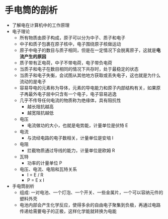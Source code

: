 # 手电筒的剖析

- 了解电在计算机中的工作原理
- 电子理论
  - 所有物质由原子构成，原子可以分为中子、质子和电子
  - 中子和质子包裹在原子核中，电子围绕原子核做运动
  - 原子中电子的数目与质子相同，但是在一定情况下会脱离原子，这就是**电流产生的原因**
  - 质子带有正电荷，中子不带电荷，电子带负电荷
  - 当质子和电子在数目相同的情况下共存时，处于最稳定的状态
  - 当质子和电子失衡，会试图从其他地方获取或丢失电子，这也就是为什么流动的是电子
  - 容易导电的元素称为导体，元素的导电能力和原子内部结构有关，如果原子再最外电子层中只含有一个电子，电子容易逃逸
  - 几乎不传导任何电流的物质称为绝缘体，具有阻抗性
    - 越长阻抗越高
    - 越宽阻抗越低
  - 电压
    - 电流做功的大小，也就是电势能，计量单位是伏特 E
  - 电流
    - 与流经电路的电子数相关，计量单位是安培 I
  - 电阻
    - 拦截物质通过导线的能力，计量单位是欧姆 R
  - 瓦特
    - 功率的计量单位 P
  - 电压、电流、电阻和瓦特关系
    - I = E / R
    - P = E x I
- 手电筒剖析
  - 组成: 一对电池、一个灯泡、一个开关、一些金属片，一个可以容纳元件的塑料外壳
  - 电池内部会产生化学反应，使得多余的自由电子聚集到负极，再通过电路传递给需要电子的正极，这样化学能就转换为电能
